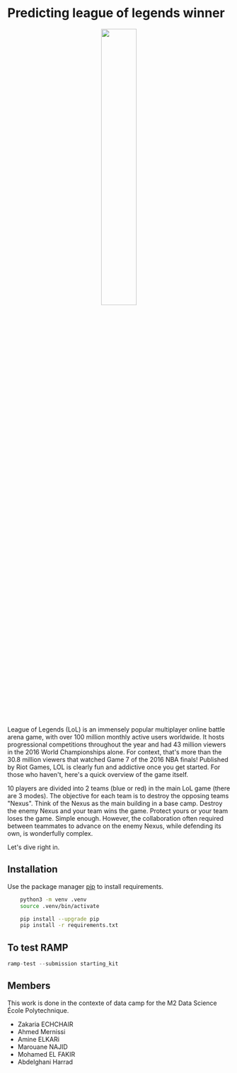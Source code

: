 # Predicting league of legends winner

<p align="center">
    <center>
    <img src= "https://gamehag.com/img/uploaded/Lci2gbpdudF4PppLvaGAEizERRhVdi.jpg"
    width = 40%;
    height = auto; />
    </center>
</p>


League of Legends (LoL) is an immensely popular multiplayer online battle arena game, with over 100 million monthly active users worldwide. It hosts progressional competitions throughout the year and had 43 million viewers in the 2016 World Championships alone. For context, that's more than the 30.8 million viewers that watched Game 7 of the 2016 NBA finals! Published by Riot Games, LOL is clearly fun and addictive once you get started. For those who haven't, here's a quick overview of the game itself.

10 players are divided into 2 teams (blue or red) in the main LoL game (there are 3 modes). The objective for each team is to destroy the opposing teams "Nexus". Think of the Nexus as the main building in a base camp. Destroy the enemy Nexus and your team wins the game. Protect yours or your team loses the game. Simple enough. However, the collaboration often required between teammates to advance on the enemy Nexus, while defending its own, is wonderfully complex.

Let's dive right in.

## Installation

Use the package manager [pip](https://pip.pypa.io/en/stable/) to install requirements.

```bash
    python3 -m venv .venv
    source .venv/bin/activate

    pip install --upgrade pip
    pip install -r requirements.txt
```

## To test RAMP

```python
ramp-test --submission starting_kit
```

## Members

This work is done in the contexte of data camp for the M2 Data Science École Polytechnique.
- Zakaria ECHCHAIR
- Ahmed Mernissi
- Amine ELKARi
- Marouane NAJID
- Mohamed EL FAKIR
- Abdelghani Harrad
